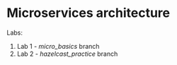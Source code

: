 # Microservices architecture


Labs:
1. Lab 1 - *micro_basics* branch
2. Lab 2 - *hazelcast_practice* branch